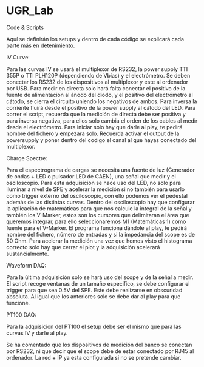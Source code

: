 # UGR_Lab
Code &amp; Scripts

Aquí se definirán los setups y dentro de cada código se explicará cada parte más en detenimiento.

IV Curve: 

Para las curvas IV se usará el multiplexor de RS232, la power supply TTI 355P o TTI PLH120P (dependiendo de Vbias) y el electrómetro.
Se deben conectar los RS232 de los dispositivos al multiplexor y este al ordenador por USB.
Para medir en directa solo hará falta conectar el positivo de la fuente de alimentación al ánodo del diodo, y el positivo del electrómetro al cátodo,
se cierra el circuito uniendo los negativos de ambos. Para inversa la corriente fluirá desde el positivo de la power supply al cátodo del LED. Para correr el script, recuerda que la medición de directa debe ser positiva y para inversa negativa, para ellos solo cambia el orden de los cables al medir desde el electrómetro. Para iniciar solo hay que darle al play, te pedirá nombre del fichero y empezara solo.
Recuerda activar el output de la powersupply y poner dentro del codigo el canal al que hayas conectado del multiplexor.

Charge Spectre: 

Para el espectrograma de cargas se necesita una fuente de luz (Generador de ondas + LED o pulsador LED de CAEN), una señal que medir y el osciloscopio.
Para esta adquisición se hace uso del LED, no solo para iluminar a nivel de SPE y acelerar la medición si no también para usarlo como trigger externo del osciloscopio, con ello podemos ver el pedestal además de las distintas curvas.
Dentro del osciloscopio hay que configurar la aplicación de matemáticas para que nos calcule la integral de la señal y también los V-Marker, estos son los cursores que delimitaran el área que queremos integrar, para ello seleccionaremos M1 (Matemáticas 1) como fuente para el V-Marker.
El programa funciona dándole al play, te pedirá nombre del fichero, número de entradas y si la impedancia del scope es de 50 Ohm. Para acelerar la medición una vez que hemos visto el histograma correcto solo hay que cerrar el plot y la adquisición acelerará sustancialmente.

Waveform DAQ:

Para la última adquisición solo se hará uso del scope y de la señal a medir. El script recoge ventanas de un tamaño especifico, se debe configurar el trigger para que sea 0.5V del SPE. Este debe realizarse en obscuridad absoluta. Al igual que los anteriores solo se debe dar al play para que funcione.

PT100 DAQ:

Para la adquisicion del PT100 el setup debe ser el mismo que para las curvas IV y darle al play.

Se ha comentado que los dispositivos de medición del banco se conectan por RS232, ni que decir que el scope debe de estar conectado por RJ45 al ordenador. La red + IP ya esta configurada si no se pretende cambiar.




